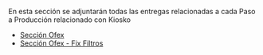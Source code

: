 En esta sección se adjuntarán todas las entregas relacionadas a cada Paso a Producción relacionado con Kiosko

- [Sección Ofex](https://dev.azure.com/ADretail/kiosko/_wiki/wikis/kiosko.wiki/236/Entrega-a-Operaciones-Secci%C3%B3n-OFEX)
- [Sección Ofex - Fix Filtros](https://dev.azure.com/ADretail/kiosko/_wiki/wikis/kiosko.wiki/244/Entrega-a-Operaciones-Secci%C3%B3n-OFEX-Fix-Bot%C3%B3n-Filtro-)
